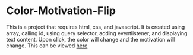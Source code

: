 # Color-Motivation-Flip

This is a project that requires html, css, and javascript. 
It is created using array, calling id, using query selector, adding eventlistener, and displaying text content.
Upon click, the color will change and the motivation will change.
This can be viewed [here](https://mariamopeyemi.github.io/Color-Motivation-Flip/)
